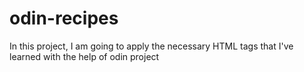 # odin-recipes
In this project, I am going to apply the necessary HTML tags that I've learned with the help of odin project